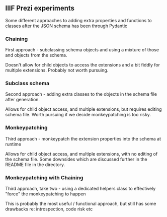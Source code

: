 ## IIIF Prezi experiments

Some different approaches to adding extra properties and functions to classes after the JSON schema has been through Pydantic

### Chaining
First approach - subclassing schema objects and using a mixture of those and objects from the schema.

Doesn't allow for child objects to access the extensions and a bit fiddly for multiple extensions.
Probably not worth pursuing.

### Subclass schema
Second approach - adding extra classes to the objects in the schema file after generation.

Allows for child object access, and multiple extensions, but requires editing schema file.
Worth pursuing if we decide monkeypatching is too risky.

### Monkeypatching
Third approach - monkeypatch the extension properties into the schema at runtime

Allows for child object access, and multiple extensions, with no editing of the schema file. Some downsides which are
discussed further in the README file in the directory.

### Monkeypatching with Chaining
Third approach, take two - using a dedicated helpers class to effectively "force" the monkeypatching to happen

This is probably the most useful / functional approach, but still has some drawbacks re: introspection, code risk etc